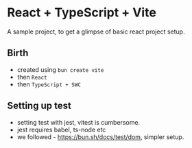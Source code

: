 # React + TypeScript + Vite

A sample project, to get a glimpse of basic react project setup.

## Birth

- created using `bun create vite`
- then `React`
- then `TypeScript + SWC`

## Setting up test

- setting test with jest, vitest is cumbersome.
- jest requires babel, ts-node etc
- we followed - https://bun.sh/docs/test/dom, simpler setup.
